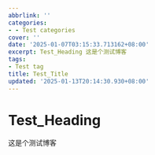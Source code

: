 ```yaml
---
abbrlink: ''
categories:
- - Test categories
cover: ''
date: '2025-01-07T03:15:33.713162+08:00'
excerpt: Test_Heading 这是个测试博客 
tags:
- Test tag
title: Test_Title
updated: '2025-01-13T20:14:30.930+08:00'
---
```

# Test_Heading

这是个测试博客
